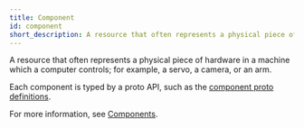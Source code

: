```yaml
---
title: Component
id: component
short_description: A resource that often represents a physical piece of hardware which a computer controls; for example, a servo, a camera, or an arm.
---
```


A resource that often represents a physical piece of hardware in a machine which a computer controls; for example, a servo, a camera, or an arm.

Each component is typed by a proto API, such as the [component proto definitions](https://github.com/viamrobotics/api/tree/main/proto/viam/component).

For more information, see [Components](/configure/#components).
